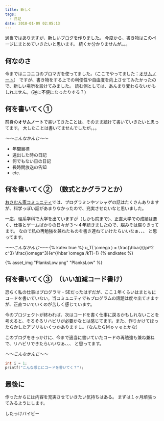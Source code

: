 ```yaml
---
title: 新しく
tags:
  - 日記
date: 2018-01-09 02:05:13
---
```



適当ではありますが、新しいブログを作りました。
今度から、書き物はこのページにまとめていきたいと思います。
続くか分かりませんが。。。

## 何なのさ
今まではニコニコのブロマガを使ってました。（ここでやってました：[オサムノート](http://ch.nicovideo.jp/osamu "オサムノート")）
ですが、書き物をする上での利便性や自由度を向上させてみたかったので、新しい場所を設けてみました。
読む側としては、あんまり変わらないかもしれません。（逆に不便になったりする？）

## 何を書いてく①
前身の**オサムノート**で書いてきたことは、そのまま続けて書いていきたいと思ってます。
大したことは書いてませんでしたが。。。

*～～こんなかんじ～～*
  - 年間目標
  - 遠出した時の日記
  - 何でもない日の日記
  - 長時間放送の告知
  - etc.

## 何を書いてく②　（数式とかグラフとか）
[おさむん家コミュニティ](http://com.nicovideo.jp/community/co1590527?_topic=live_user_program_onairs&ref=zeromypage_nicorepo "おさむん家")では、プログラミンやソシャゲの話はたくさんありますが、科学っぽい話があまりなかったので、充実させたいなと思いました。

一応、理系学科で大学を出ていますが（しかも院まで）、正直大学での成績は悪く、仕事とゲームばかりの日々が３～４年続きましたので、脳みそは腐りきってます。
なので私の再勉強を兼ねたものを書き連ねていけたらいいなぁ、、、
と思ってます。

*～～こんなかんじ～～*
{% katex true %}
u_T( \omega ) = \frac{\hbar}{\pi^2 c^3} \frac{\omega^3}{e^{\hbar \omega /kT}-1}
{% endkatex %}

{% asset_img "PlanksLow.png" "PlanksLow" %}

## 何を書いてく③　（いい加減コード書け）
恐らく私の仕事はプログラマ・SEだったはずだが、ここ１年くらいはまともにコードを書いていない。当コミュニティでもプログラムの話題は度々出てきますが、正直ついていくのが苦しく感じています。

今のプロジェクトが終われば、次はコードを書く仕事に戻るかもしれないことを考えると、そろそろリハビリが必要かなとは感じてます。また、作りかけてほったらかしたアプリもいくつかありますし。（なんたらＭｏｖｅとかな）

このブログをきっかけに、今まで適当に書いていたコードの再勉強も兼ね兼ねで、リハビリできたらいいなぁ、、、
と思ってます。
 
*～～こんなかんじ～～*
```c
int i = 1;
printf("こんな感じにコードを書いてく？");
```

## 最後に
作ったからには内容を充実させていきたい気持ちはある。
まずは１ヶ月頑張ってみるようにします。

したっけバイビー

